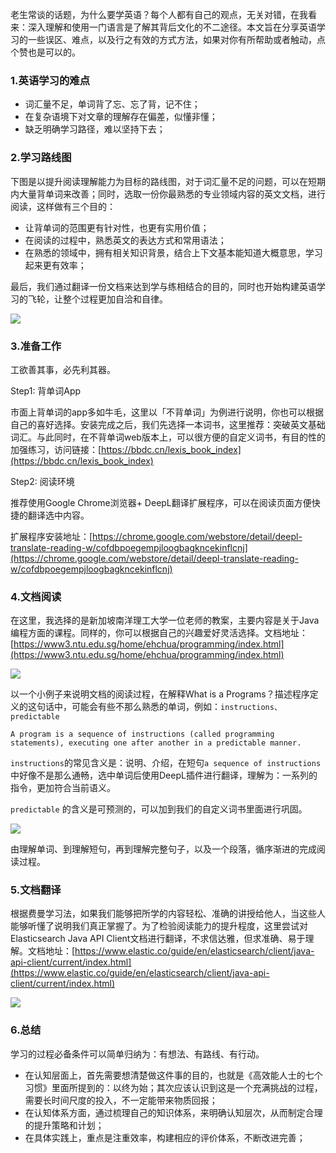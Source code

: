 老生常谈的话题，为什么要学英语？每个人都有自己的观点，无关对错，在我看来：深入理解和使用一门语言是了解其背后文化的不二途径。本文旨在分享英语学习的一些误区、难点，以及行之有效的方式方法，如果对你有所帮助或者触动，点个赞也是可以的。

### 1.英语学习的难点

- 词汇量不足，单词背了忘、忘了背，记不住；
- 在复杂语境下对文章的理解存在偏差，似懂非懂；
- 缺乏明确学习路径，难以坚持下去；



### 2.学习路线图

下图是以提升阅读理解能力为目标的路线图，对于词汇量不足的问题，可以在短期内大量背单词来改善；同时，选取一份你最熟悉的专业领域内容的英文文档，进行阅读，这样做有三个目的：

- 让背单词的范围更有针对性，也更有实用价值；
- 在阅读的过程中，熟悉英文的表达方式和常用语法；
- 在熟悉的领域中，拥有相关知识背景，结合上下文基本能知道大概意思，学习起来更有效率；

最后，我们通过翻译一份文档来达到学与练相结合的目的，同时也开始构建英语学习的飞轮，让整个过程更加自洽和自律。

![](https://blog-7gg8g2uhb3511448-1254197092.tcloudbaseapp.com/img_convert/en.png)



### 3.准备工作

工欲善其事，必先利其器。

Step1: 背单词App

市面上背单词的app多如牛毛，这里以「不背单词」为例进行说明，你也可以根据自己的喜好选择。安装完成之后，我们先选择一本词书，这里推荐：突破英文基础词汇。与此同时，在不背单词web版本上，可以很方便的自定义词书，有目的性的加强练习，访问链接：[https://bbdc.cn/lexis_book_index](https://bbdc.cn/lexis_book_index)



Step2: 阅读环境

推荐使用Google Chrome浏览器+ DeepL翻译扩展程序，可以在阅读页面方便快捷的翻译选中内容。

扩展程序安装地址：[https://chrome.google.com/webstore/detail/deepl-translate-reading-w/cofdbpoegempjloogbagkncekinflcnj](https://chrome.google.com/webstore/detail/deepl-translate-reading-w/cofdbpoegempjloogbagkncekinflcnj)



### 4.文档阅读

在这里，我选择的是新加坡南洋理工大学一位老师的教案，主要内容是关于Java编程方面的课程。同样的，你可以根据自己的兴趣爱好灵活选择。文档地址：[https://www3.ntu.edu.sg/home/ehchua/programming/index.html](https://www3.ntu.edu.sg/home/ehchua/programming/index.html)

![](https://blog-7gg8g2uhb3511448-1254197092.tcloudbaseapp.com/img_convert/en-1.png)



以一个小例子来说明文档的阅读过程，在解释What is a Programs？描述程序定义的这句话中，可能会有些不那么熟悉的单词，例如：`instructions、predictable`

```text
A program is a sequence of instructions (called programming statements), executing one after another in a predictable manner.
```

`instructions`的常见含义是：说明、介绍，在短句`a sequence of instructions`中好像不是那么通畅，选中单词后使用DeepL插件进行翻译，理解为：一系列的指令，更加符合当前语义。

`predictable` 的含义是可预测的，可以加到我们的自定义词书里面进行巩固。

![](
https://blog-7gg8g2uhb3511448-1254197092.tcloudbaseapp.com/img_convert/en-2.png)



由理解单词、到理解短句，再到理解完整句子，以及一个段落，循序渐进的完成阅读过程。



### 5.文档翻译

根据费曼学习法，如果我们能够把所学的内容轻松、准确的讲授给他人，当这些人能够听懂了说明我们真正掌握了。为了检验阅读能力的提升程度，这里尝试对Elasticsearch Java API Client文档进行翻译，不求信达雅，但求准确、易于理解。文档地址：[https://www.elastic.co/guide/en/elasticsearch/client/java-api-client/current/index.html](https://www.elastic.co/guide/en/elasticsearch/client/java-api-client/current/index.html)

![](https://blog-7gg8g2uhb3511448-1254197092.tcloudbaseapp.com/img_convert/en-3.png)



### 6.总结

学习的过程必备条件可以简单归纳为：有想法、有路线、有行动。

- 在认知层面上，首先需要想清楚做这件事的目的，也就是《高效能人士的七个习惯》里面所提到的：以终为始；其次应该认识到这是一个充满挑战的过程，需要长时间尺度的投入，不一定能带来物质回报；
- 在认知体系方面，通过梳理自己的知识体系，来明确认知层次，从而制定合理的提升策略和计划；
- 在具体实践上，重点是注重效率，构建相应的评价体系，不断改进完善；